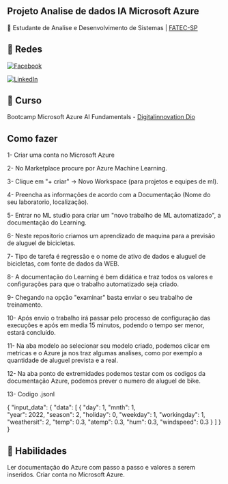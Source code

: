 
## Projeto Analise de dados IA Microsoft Azure
📒 Estudante de Analise e Desenvolvimento de Sistemas |
[FATEC-SP](https://www.fatecsp.br/)
 
## 🛜 Redes
[![Facebook](https://img.shields.io/badge/Facebook-1877F2?style=for-the-badge&logo=facebook&logoColor=white)](https://www.facebook.com/SEUUSERNAME/)

[![LinkedIn](https://img.shields.io/badge/LinkedIn-0077B5?style=for-the-badge&logo=linkedin&logoColor=white)](https://www.linkedin.com/in/SEUUSERNAME/)


## 📝 Curso
Bootcamp Microsoft Azure AI Fundamentals - [Digitalinnovation Dio](dio.me)

## Como fazer
1- Criar uma conta no Microsoft Azure

2- No Marketplace procure por Azure Machine Learning.

3- Clique em "+ criar" -> Novo Workspace (para projetos e equipes de ml).

4- Preencha as informações de acordo com a Documentação (Nome do seu laboratorio, localização).

5- Entrar no ML studio para criar um "novo trabalho de ML automatizado", a documentação do Learning.

6- Neste repositorio criamos um aprendizado de maquina para a previsão de aluguel de bicicletas.

7- Tipo de tarefa é regressão e o nome de ativo de dados e aluguel de bicicletas, com fonte de dados da WEB. 

8- A documentação do Learning é bem didática e traz todos os valores e configurações para que o trabalho automatizado seja criado.

9- Chegando na opção "examinar" basta enviar o seu trabalho de treinamento.

10- Após envio o trabalho irá passar pelo processo de configuração das execuções e após em media 15 minutos, podendo o tempo ser menor, estará concluído.

11- Na aba modelo ao selecionar seu modelo criado, podemos clicar em metricas e o Azure ja nos traz algumas analises, como por exemplo a quantidade de aluguel prevista e a real.

12- Na aba ponto de extremidades podemos testar com os codigos da documentação Azure, podemos prever o numero de aluguel de bike.

13- Codigo .jsonl

{
  "input_data": {
    "data": [
       {
         "day": 1,
         "mnth": 1,   
         "year": 2022,
         "season": 2,
         "holiday": 0,
         "weekday": 1,
         "workingday": 1,
         "weathersit": 2, 
         "temp": 0.3, 
         "atemp": 0.3,
         "hum": 0.3,
         "windspeed": 0.3 
       }
     ]
  }
}


## 🔧 Habilidades
Ler documentação do Azure com passo a passo e valores a serem inseridos.
Criar conta no Microsoft Azure.
